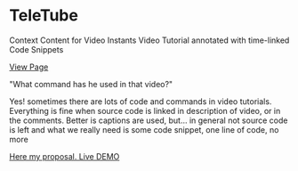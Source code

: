 TeleTube
========

Context Content for Video Instants
Video Tutorial annotated with time-linked Code Snippets

[View Page](http://adagio.github.io/TeleTube/)

"What command has he used in that video?"

Yes! sometimes there are lots of code and commands in video tutorials. Everything is fine when source code is linked in description of video, or in the comments. Better is captions are used, but... in general not source code is left and what we really need is some code snippet, one line of code, no more

[Here my proposal. Live DEMO](http://adagio.github.io/TeleTube/demo.html)
